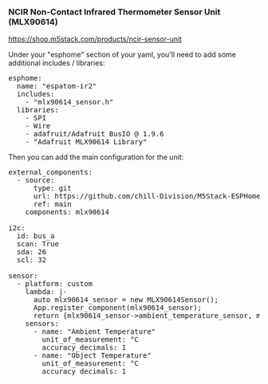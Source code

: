 ### NCIR Non-Contact Infrared Thermometer Sensor Unit (MLX90614)

https://shop.m5stack.com/products/ncir-sensor-unit

Under your "esphome" section of your yaml, you'll need to add some additional includes / libraries:
<pre>
esphome:
  name: "espatom-ir2"
  includes:
    - "mlx90614_sensor.h"
  libraries:
    - SPI
    - Wire
    - adafruit/Adafruit BusIO @ 1.9.6
    - "Adafruit MLX90614 Library"
</pre>

Then you can add the main configuration for the unit:
<pre>
external_components:
  - source:
      type: git
      url: https://github.com/chill-Division/M5Stack-ESPHome/
      ref: main
    components: mlx90614

i2c:
  id: bus_a
  scan: True
  sda: 26
  scl: 32

sensor:
  - platform: custom
    lambda: |-
      auto mlx90614_sensor = new MLX90614Sensor();
      App.register_component(mlx90614_sensor);
      return {mlx90614_sensor->ambient_temperature_sensor, mlx90614_sensor->object_temperature_sensor};
    sensors:
      - name: "Ambient Temperature"
        unit_of_measurement: °C
        accuracy_decimals: 1
      - name: "Object Temperature"
        unit_of_measurement: °C
        accuracy_decimals: 1
</pre>
